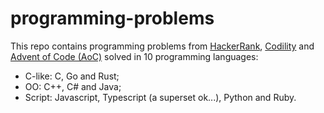 # programming-problems

This repo contains programming problems from [HackerRank](https://www.hackerrank.com/dashboard), [Codility](https://app.codility.com/programmers/) and [Advent of Code (AoC)](https://adventofcode.com/) solved in 10 programming languages:
  - C-like: C, Go and Rust;
  - OO: C++, C# and Java;
  - Script: Javascript, Typescript (a superset ok...), Python and Ruby.